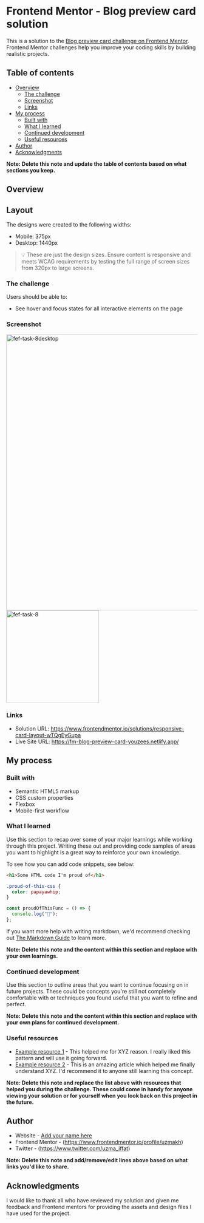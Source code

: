 # Frontend Mentor - Blog preview card solution

This is a solution to the [Blog preview card challenge on Frontend Mentor](https://www.frontendmentor.io/challenges/blog-preview-card-ckPaj01IcS). Frontend Mentor challenges help you improve your coding skills by building realistic projects.

## Table of contents

- [Overview](#overview)
  - [The challenge](#the-challenge)
  - [Screenshot](#screenshot)
  - [Links](#links)
- [My process](#my-process)
  - [Built with](#built-with)
  - [What I learned](#what-i-learned)
  - [Continued development](#continued-development)
  - [Useful resources](#useful-resources)
- [Author](#author)
- [Acknowledgments](#acknowledgments)

**Note: Delete this note and update the table of contents based on what sections you keep.**

## Overview

## Layout

The designs were created to the following widths:

- Mobile: 375px
- Desktop: 1440px

> 💡 These are just the design sizes. Ensure content is responsive and meets WCAG requirements by testing the full range of screen sizes from 320px to large screens.

### The challenge

Users should be able to:

- See hover and focus states for all interactive elements on the page

### Screenshot
<img width="727" alt="fef-task-8desktop" src="https://github.com/Uzmakh/blog-preview-card/assets/91914613/17007237-9f75-4ae6-8ca9-eac6a111d226">

<img width="244" alt="fef-task-8" src="https://github.com/Uzmakh/blog-preview-card/assets/91914613/8aa6896c-9f69-43fb-b690-a6dcac9de4cc">


### Links

- Solution URL: https://www.frontendmentor.io/solutions/responsive-card-layout-wTQgEyGupa
- Live Site URL: https://fm-blog-preview-card-youzees.netlify.app/

## My process

### Built with

- Semantic HTML5 markup
- CSS custom properties
- Flexbox
- Mobile-first workflow

### What I learned

Use this section to recap over some of your major learnings while working through this project. Writing these out and providing code samples of areas you want to highlight is a great way to reinforce your own knowledge.

To see how you can add code snippets, see below:

```html
<h1>Some HTML code I'm proud of</h1>
```

```css
.proud-of-this-css {
  color: papayawhip;
}
```

```js
const proudOfThisFunc = () => {
  console.log("🎉");
};
```

If you want more help with writing markdown, we'd recommend checking out [The Markdown Guide](https://www.markdownguide.org/) to learn more.

**Note: Delete this note and the content within this section and replace with your own learnings.**

### Continued development

Use this section to outline areas that you want to continue focusing on in future projects. These could be concepts you're still not completely comfortable with or techniques you found useful that you want to refine and perfect.

**Note: Delete this note and the content within this section and replace with your own plans for continued development.**

### Useful resources

- [Example resource 1](https://www.example.com) - This helped me for XYZ reason. I really liked this pattern and will use it going forward.
- [Example resource 2](https://www.example.com) - This is an amazing article which helped me finally understand XYZ. I'd recommend it to anyone still learning this concept.

**Note: Delete this note and replace the list above with resources that helped you during the challenge. These could come in handy for anyone viewing your solution or for yourself when you look back on this project in the future.**

## Author

- Website - [Add your name here](https://www.your-site.com)
- Frontend Mentor - (https://www.frontendmentor.io/profile/uzmakh)
- Twitter - (https://www.twitter.com/uzma_iffat)

**Note: Delete this note and add/remove/edit lines above based on what links you'd like to share.**

## Acknowledgments

I would like to thank all who have reviewed my solution and given me feedback and Frontend mentors for providing the assets and design files I have used for the project.
